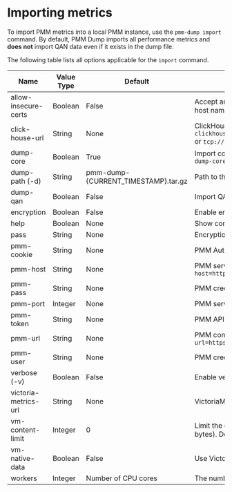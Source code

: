 # Importing metrics

To import PMM metrics into a local PMM instance, use the `pmm-dump import` command. By default, PMM Dump imports all performance metrics and **does not** import QAN data even if it exists in the dump file.

The following table lists all options applicable for the `import` command.

| Name                 | Value Type | Default                             | Description |
|----------------------|------------|-------------------------------------|-------------|
| allow-insecure-certs |    Boolean |                               False | Accept any certificate presented by the server and any host name in that certificate |
| click-house-url      |     String |                                None | ClickHouse connection string, for example `clickhouse://default:clickhouse@172.19.0.4:9000/pmm` or `tcp://default:clickhouse@172.19.0.4:9000/pmm` |
| dump-core            |    Boolean |                                True | Import core metrics? To disable, specify option `no-dump-core` |
| dump-path (-d)       |     String | pmm-dump-{CURRENT_TIMESTAMP}.tar.gz | Path to the dump file |
| dump-qan             |    Boolean |                               False | Import QAN metrics? |
| encryption           |    Boolean |                               False | Enable encryption
| help                 |    Boolean |                                None | Show context-sensitive help |
| pass                 |     String |                                None | Encryption password
| pmm-cookie           |     String |                                None | PMM Auth cookie
| pmm-host             |     String |                                None | PMM server host (with scheme), e.g. `--pmm-host=https://127.0.0.1` |
| pmm-pass             |     String |                                None | PMM credentials password |
| pmm-port             |    Integer |                                None | PMM server port |
| pmm-token            |     String |                                None | PMM API token
| pmm-url              |     String |                                None | PMM connection string, e.g. `--pmm-url=https://admin:admin@127.0.0.1:443` |
| pmm-user             |     String |                                None | PMM credentials user |
| verbose (-v)         |    Boolean |                               False | Enable verbose mode |
| victoria-metrics-url |     String |                                None | VictoriaMetrics connection string |
| vm-content-limit     |    Integer |                                   0 | Limit the chunk content size for VictoriaMetrics (in bytes). Doesn't work with native format. |
| vm-native-data       |    Boolean |                               False | Use VictoriaMetrics' native export format
| workers              |    Integer |                 Number of CPU cores | The number of writing workers
